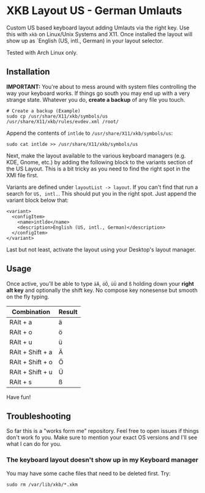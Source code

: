 # XKB Layout US - German Umlauts

Custom US based keyboard layout adding Umlauts via the right <ALT> key. Use this with `xkb` on Linux/Unix Systems and X11. Once installed the layout will show up as `English (US, intl., German) in your layout selector.

Tested with Arch Linux only.

## Installation

**IMPORTANT:** You're about to mess around with system files controlling the way your keyboard works. If things go south you may end up with a very strange state. Whatever you do, **create a backup** of any file you touch.

```
# Create a backup (Example)
sudo cp /usr/share/X11/xkb/symbols/us /usr/share/X11/xkb/rules/evdev.xml /root/
```

Append the contents of `intlde` to `/usr/share/X11/xkb/symbols/us`:

```
sudo cat intlde >> /usr/share/X11/xkb/symbols/us
```

Next, make the layout available to the various keyboard managers (e.g. KDE, Gnome, etc.) by adding the following block to the variants section of the US Layout. This is a bit tricky as you need to find the right spot in the XMl file first.

Variants are defined under `layoutList -> layout`. If you can't find that run a search for `US, intl.`. This should put you in the right spot. Just append the variant block below that:

```
<variant>
  <configItem>
    <name>intlde</name>
    <description>English (US, intl., German)</description>
  </configItem>
</variant>
```

Last but not least, activate the layout using your Desktop's layout manager.

## Usage

Once active, you'll be able to type `äÄ`, `öÖ`, `üÜ` and `ß` holding down your **right alt key** and optionally the shift key. No compose key nonesense but smooth on the fly typing.

| Combination       | Result |
|-------------------|--------|
| RAlt + a          | ä      |
| RAlt + o          | ö      |
| RAlt + u          | ü      |
| RAlt + Shift + a  | Ä      |
| RAlt + Shift + o  | Ö      |
| RAlt + Shift + u  | Ü      |
| RAlt + s          | ß      |


Have fun!

## Troubleshooting

So far this is a "works form me" repository. Feel free to open issues if things don't work fo you. Make sure to mention your exact OS versions and I'll see what I can do for you.

### The keyboard layout doesn't show up in my Keyboard manager

You may have some cache files that need to be deleted first. Try:

```
sudo rm /var/lib/xkb/*.xkm
```
